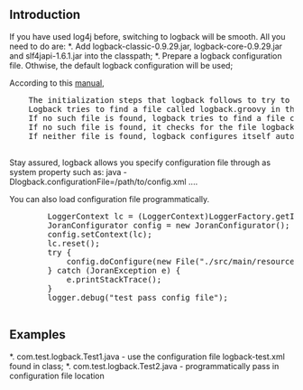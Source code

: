 ## Introduction 

If you have used log4j before, switching to logback will be smooth. 
All you need to do are:
*. Add logback-classic-0.9.29.jar, logback-core-0.9.29.jar and slf4japi-1.6.1.jar into the classpath;
*. Prepare a logback configuration file.  Othwise, the default logback configuration will be used;

   According to this [manual](http://logback.qos.ch/manual/configuration.html),
   <pre>
    The initialization steps that logback follows to try to configure itself:
    Logback tries to find a file called logback.groovy in the classpath.
    If no such file is found, logback tries to find a file called logback-test.xml in the classpath.
    If no such file is found, it checks for the file logback.xml in the classpath..
    If neither file is found, logback configures itself automatically using the BasicConfigurator which will cause logging output to be directed to the console.
   </pre>
   
   Stay assured, logback allows you specify configuration file through as system property such as:
    java -Dlogback.configurationFile=/path/to/config.xml ....
    
   You can also load configuration file programmatically. 
   <pre>
  	    LoggerContext lc = (LoggerContext)LoggerFactory.getILoggerFactory();
		JoranConfigurator config = new JoranConfigurator();
		config.setContext(lc);
		lc.reset();
		try {
			config.doConfigure(new File("./src/main/resources/logback-test2.xml"));
		} catch (JoranException e) {
			e.printStackTrace();
		}
		logger.debug("test pass config file"); 
   </pre> 


## Examples 

*. com.test.logback.Test1.java - use the configuration file logback-test.xml found in class;
*. com.test.logback.Test2.java - programmatically pass in configuration file location 



